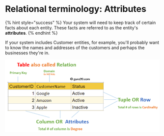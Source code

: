 # Relational terminology: Attributes

{% hint style="success" %}
Your system will need to keep track of certain facts about each entity. These facts are referred to as the entity's **attributes**.
{% endhint %}

If your system includes Customer entities, for example, you'll probably want to know the names and addresses of the customers and perhaps the businesses they're in.

![](../../.gitbook/assets/relation-terminology-2.png)

